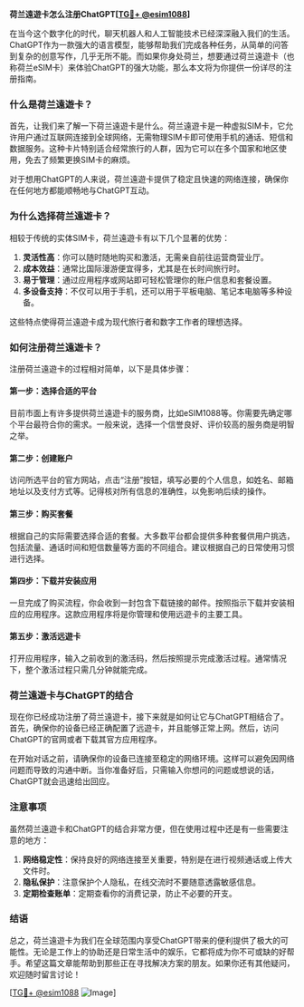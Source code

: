 **荷兰遠遊卡怎么注册ChatGPT[[TG💪+ @esim1088](https://t.me/s/esim1088)]**

在当今这个数字化的时代，聊天机器人和人工智能技术已经深深融入我们的生活。ChatGPT作为一款强大的语言模型，能够帮助我们完成各种任务，从简单的问答到复杂的创意写作，几乎无所不能。而如果你身处荷兰，想要通过荷兰遠遊卡（也称荷兰eSIM卡）来体验ChatGPT的强大功能，那么本文将为你提供一份详尽的注册指南。

### 什么是荷兰遠遊卡？

首先，让我们来了解一下荷兰遠遊卡是什么。荷兰遠遊卡是一种虚拟SIM卡，它允许用户通过互联网连接到全球网络，无需物理SIM卡即可使用手机的通话、短信和数据服务。这种卡片特别适合经常旅行的人群，因为它可以在多个国家和地区使用，免去了频繁更换SIM卡的麻烦。

对于想用ChatGPT的人来说，荷兰遠遊卡提供了稳定且快速的网络连接，确保你在任何地方都能顺畅地与ChatGPT互动。

### 为什么选择荷兰遠遊卡？

相较于传统的实体SIM卡，荷兰遠遊卡有以下几个显著的优势：

1. **灵活性高**：你可以随时随地购买和激活，无需亲自前往运营商营业厅。
2. **成本效益**：通常比国际漫游便宜得多，尤其是在长时间旅行时。
3. **易于管理**：通过应用程序或网站即可轻松管理你的账户信息和套餐设置。
4. **多设备支持**：不仅可以用于手机，还可以用于平板电脑、笔记本电脑等多种设备。

这些特点使得荷兰遠遊卡成为现代旅行者和数字工作者的理想选择。

### 如何注册荷兰遠遊卡？

注册荷兰遠遊卡的过程相对简单，以下是具体步骤：

#### 第一步：选择合适的平台

目前市面上有许多提供荷兰遠遊卡的服务商，比如eSIM1088等。你需要先确定哪个平台最符合你的需求。一般来说，选择一个信誉良好、评价较高的服务商是明智之举。

#### 第二步：创建账户

访问所选平台的官方网站，点击“注册”按钮，填写必要的个人信息，如姓名、邮箱地址以及支付方式等。记得核对所有信息的准确性，以免影响后续的操作。

#### 第三步：购买套餐

根据自己的实际需要选择合适的套餐。大多数平台都会提供多种套餐供用户挑选，包括流量、通话时间和短信数量等方面的不同组合。建议根据自己的日常使用习惯进行选择。

#### 第四步：下载并安装应用

一旦完成了购买流程，你会收到一封包含下载链接的邮件。按照指示下载并安装相应的应用程序。这款应用程序将是你管理和使用远遊卡的主要工具。

#### 第五步：激活远遊卡

打开应用程序，输入之前收到的激活码，然后按照提示完成激活过程。通常情况下，整个激活过程只需几分钟就能完成。

### 荷兰遠遊卡与ChatGPT的结合

现在你已经成功注册了荷兰遠遊卡，接下来就是如何让它与ChatGPT相结合了。首先，确保你的设备已经正确配置了远遊卡，并且能够正常上网。然后，访问ChatGPT的官网或者下载其官方应用程序。

在开始对话之前，请确保你的设备已连接至稳定的网络环境。这样可以避免因网络问题而导致的沟通中断。当你准备好后，只需输入你想问的问题或想说的话，ChatGPT就会迅速给出回应。

### 注意事项

虽然荷兰遠遊卡和ChatGPT的结合非常方便，但在使用过程中还是有一些需要注意的地方：

1. **网络稳定性**：保持良好的网络连接至关重要，特别是在进行视频通话或上传大文件时。
2. **隐私保护**：注意保护个人隐私，在线交流时不要随意透露敏感信息。
3. **定期检查账单**：定期查看你的消费记录，防止不必要的开支。

### 结语

总之，荷兰遠遊卡为我们在全球范围内享受ChatGPT带来的便利提供了极大的可能性。无论是工作上的协助还是日常生活中的娱乐，它都将成为你不可或缺的好帮手。希望这篇文章能帮助到那些正在寻找解决方案的朋友。如果你还有其他疑问，欢迎随时留言讨论！

[[TG💪+ @esim1088](https://t.me/s/esim1088) ![Image](https://i.postimg.cc/4NQfJmqS/Snipaste-2025-05-13-00-14-12.png)]